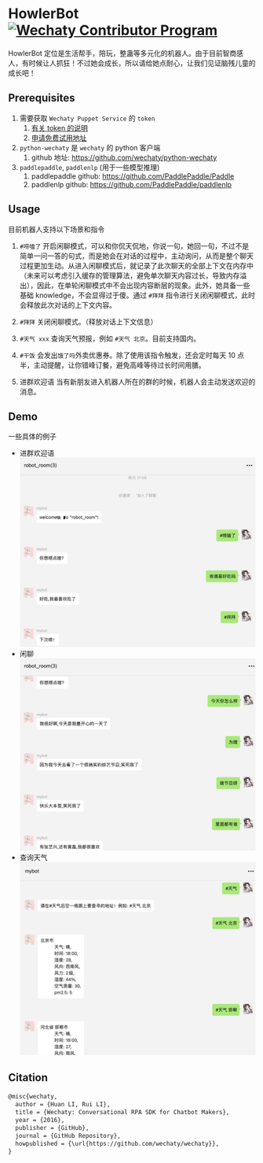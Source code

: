 # HowlerBot   [![Wechaty Contributor Program](https://img.shields.io/badge/Wechaty-Contributor%20Program-green.svg)](https://wechaty.js.org/docs/contributing/)
HowlerBot 定位是生活帮手，陪玩，整蛊等多元化的机器人。由于目前智商感人，有时候让人抓狂！不过她会成长，所以请给她点耐心，让我们见证脑残儿童的成长吧！
## Prerequisites
1. 需要获取 `Wechaty Puppet Service` 的 `token` 
   1. [有关 token 的说明](https://wechaty.js.org/docs/puppet-services/#get-a-token)
   2. [申请免费试用地址](http://pad-local.com/#/tokens)
2. `python-wechaty` 是 `wechaty` 的 python 客户端
   1. github 地址: https://github.com/wechaty/python-wechaty
3. `paddlepaddle`, `paddlenlp` (用于一些模型推理)
   1. paddlepaddle github: https://github.com/PaddlePaddle/Paddle
   2. paddlenlp github: https://github.com/PaddlePaddle/paddlenlp


## Usage
目前机器人支持以下场景和指令

1. `#唠嗑了`
   开启闲聊模式，可以和你侃天侃地，你说一句，她回一句，不过不是简单一问一答的句式，而是她会在对话的过程中，主动询问，从而是整个聊天过程更加生动。从进入闲聊模式后，就记录了此次聊天的全部上下文在内存中（未来可以考虑引入缓存的管理算法，避免单次聊天内容过长，导致内存溢出），因此，在单轮闲聊模式中不会出现内容断层的现象。此外，她具备一些基础 knowledge，不会显得过于傻。通过 `#拜拜` 指令进行关闭闲聊模式，此时会释放此次对话的上下文内容。 

2. `#拜拜`
   关闭闲聊模式。（释放对话上下文信息）

3. `#天气 xxx`
   查询天气预报，例如 `#天气 北京`。目前支持国内。

4. `#干饭`
   会发出`饿了吗`外卖优惠券。除了使用该指令触发，还会定时每天 10 点半，主动提醒，让你错峰订餐，避免高峰等待过长时间用膳。

5. 进群欢迎语
   当有新朋友进入机器人所在的群的时候，机器人会主动发送欢迎的消息。
## Demo
一些具体的例子
* 进群欢迎语
  ![](./img/demo-01.png)
* 闲聊
  ![](./img/demo-02.png)
* 查询天气
  ![](./img/demo-03.png)


## Citation
```
@misc{wechaty,
  author = {Huan LI, Rui LI},
  title = {Wechaty: Conversational RPA SDK for Chatbot Makers},
  year = {2016},
  publisher = {GitHub},
  journal = {GitHub Repository},
  howpublished = {\url{https://github.com/wechaty/wechaty}},
}
```
